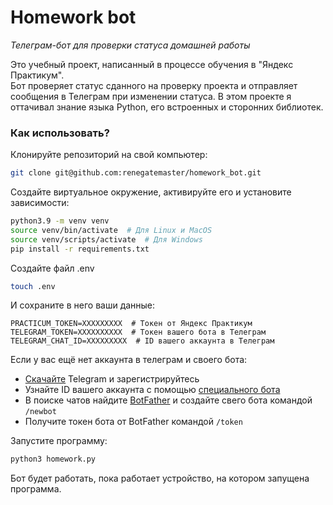 # Homework bot
_Телеграм-бот для проверки статуса домашней работы_

Это учебный проект, написанный в процессе обучения в "Яндекс Практикум".  
Бот проверяет статус сданного на проверку проекта и отправляет сообщения в Телеграм при изменении статуса.
В этом проекте я оттачивал знание языка Python, его встроенных и сторонних библиотек.

### Как использовать?

Клонируйте репозиторий на свой компьютер:
```bash
git clone git@github.com:renegatemaster/homework_bot.git
```

Создайте виртуальное окружение, активируйте его и установите зависимости:
```bash
python3.9 -m venv venv
source venv/bin/activate  # Для Linux и MacOS
source venv/scripts/activate  # Для Windows
pip install -r requirements.txt
```

Создайте файл .env
```bash
touch .env
```
И сохраните в него ваши данные:
```.env
PRACTICUM_TOKEN=XXXXXXXXX  # Токен от Яндекс Практикум
TELEGRAM_TOKEN=XXXXXXXXXX  # Токен вашего бота в Телеграм
TELEGRAM_CHAT_ID=XXXXXXXXX  # ID вашего аккаунта в Телеграм
```

Если у вас ещё нет аккаунта в телеграм и своего бота:
 - [Скачайте](https://desktop.telegram.org/) Telegram и зарегистрируйтесь
 - Узнайте ID вашего аккаунта с помощью [специального бота](https://t.me/userinfobot)
 - В поиске чатов найдите [BotFather](https://t.me/BotFather) и создайте свего бота командой `/newbot`
 - Получите токен бота от BotFather командой `/token`

Запустите программу:
```bash
python3 homework.py
```

Бот будет работать, пока работает устройство, на котором запущена программа.
